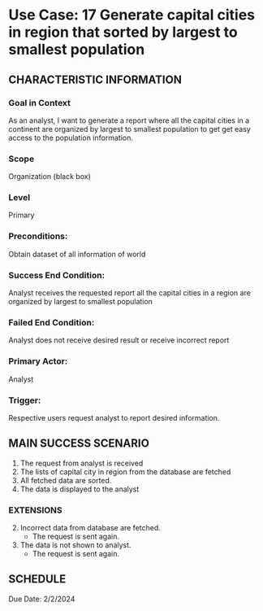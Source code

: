 # Use Case: 17	Generate capital cities in region that sorted by largest to smallest population

## CHARACTERISTIC INFORMATION
### Goal in Context
As an analyst, I want to generate a report where all the capital cities in a continent are organized by largest to smallest population to get get easy access to the population information.

### Scope
Organization (black box)
### Level
Primary
### Preconditions: 
Obtain dataset of all information of world
### Success End Condition: 
Analyst receives the requested report all the capital cities in a region are organized by largest to smallest population
### Failed End Condition: 
Analyst does not receive desired result or receive incorrect report
### Primary Actor: 
Analyst
### Trigger:
Respective users request analyst to report desired information.

## MAIN SUCCESS SCENARIO
1.  The request from analyst is received
2.  The lists of capital city in region from the database are fetched
3.  All fetched data are sorted.
4.  The data is displayed to the analyst


### EXTENSIONS
2. Incorrect data from database are fetched.
    - The request is sent again.
3. The data is not shown to analyst.
    - The request is sent again.

## SCHEDULE
Due Date: 2/2/2024

